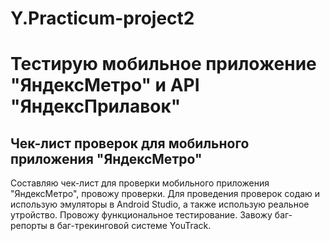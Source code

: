# Y.Practicum-project2 
# Тестирую мобильное приложение "ЯндексМетро" и API "ЯндексПрилавок"
## Чек-лист проверок для мобильного приложения "ЯндексМетро"
Составляю чек-лист для проверки мобильного приложения "ЯндексМетро", провожу проверки. Для проведения проверок содаю и использую эмуляторы в Android Studio, а также использую реальное утройство. Провожу функциональное тестирование. Завожу баг-репорты в баг-трекинговой системе YouTrack.
